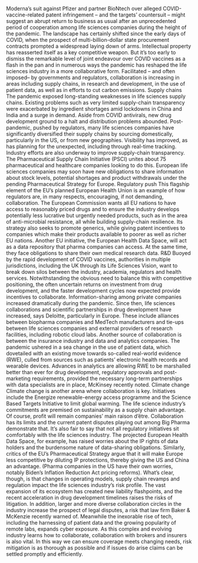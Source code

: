 Moderna’s suit against Pfizer and partner BioNtech over alleged COVID-vaccine-related patent infringement – and the targets’ countersuit – might suggest an abrupt return to business as usual after an unprecedented period of cooperation among life sciences companies during the height of the pandemic.
The landscape has certainly shifted since the early days of COVID, when the prospect of multi-billion-dollar state procurement contracts prompted a widespread laying down of arms. Intellectual property has reasserted itself as a key competitive weapon.
But it’s too early to dismiss the remarkable level of joint endeavour over COVID vaccines as a flash in the pan and in numerous ways the pandemic has reshaped the life sciences industry in a more collaborative form. Facilitated – and often imposed– by governments and regulators, collaboration is increasing in areas including supply chains, in research and development, in the use of patient data, as well as in efforts to cut carbon emissions.
Supply chains
The pandemic exposed long-standing weaknesses in life sciences supply chains. Existing problems such as very limited supply-chain transparency were exacerbated by ingredient shortages amid lockdowns in China and India and a surge in demand. Aside from COVID antivirals, new drug development ground to a halt and distribution problems abounded.
Post-pandemic, pushed by regulators, many life sciences companies have significantly diversified their supply chains by sourcing domestically, particularly in the US, or from new geographies. Visibility has improved, as has planning for the unexpected, including through real-time tracking.
Industry efforts are also underway to improve supply-chain transparency. The Pharmaceutical Supply Chain Initiative (PSCI) unites about 75 pharmaceutical and healthcare companies looking to do this.
European life sciences companies may soon have new obligations to share information about stock levels, potential shortages and product withdrawals under the pending Pharmaceutical Strategy for Europe.
Regulatory push
This flagship element of the EU’s planned European Health Union is an example of how regulators are, in many respects, encouraging, if not demanding, collaboration.
The European Commission wants all EU nations to have access to reasonably priced drugs and to ensure the industry develops potentially less lucrative but urgently needed products, such as in the area of anti-microbial resistance, all while building supply-chain resilience. Its strategy also seeks to promote generics, while giving patent incentives to companies which make their products available to poorer as well as richer EU nations.
Another EU initiative, the European Health Data Space, will act as a data repository that pharma companies can access. At the same time, they face obligations to share their own medical research data.
R&D
Buoyed by the rapid development of COVID vaccines, authorities in multiple jurisdictions, including the UK through its Life Sciences Vision, want to break down silos between the industry, academia, regulators and health services.
Notwithstanding the obvious need to balance this with competitive positioning, the often uncertain returns on investment from drug development, and the faster development cycles now expected provide incentives to collaborate.
Information-sharing among private companies increased dramatically during the pandemic. Since then, life sciences collaborations and scientific partnerships in drug development have increased, says Deloitte, particularly in Europe. These include alliances between biopharma companies and MedTech manufacturers and tie-ups between life sciences companies and external providers of research facilities, including robotic cloud labs.
Another source of collaboration is between the insurance industry and data and analytics companies. The pandemic ushered in a sea change in the use of patient data, which dovetailed with an existing move towards so-called real-world evidence (RWE), culled from sources such as patients’ electronic health records and wearable devices. Advances in analytics are allowing RWE to be marshalled better than ever for drug development, regulatory approvals and post-marketing requirements, provided the necessary long-term partnerships with data specialists are in place, McKinsey recently noted.
Climate change
Climate change is another arena where collaboration is key. Initiatives include the Energize renewable-energy access programme and the Science Based Targets Initiative to limit global warming. The life science industry’s commitments are premised on sustainability as a supply chain advantage.
Of course, profit will remain companies’ main raison d’être. Collaboration has its limits and the current patent disputes playing out among Big Pharma demonstrate that. It’s also fair to say that not all regulatory initiatives sit comfortably with the life sciences industry. The projected European Health Data Space, for example, has raised worries about the IP rights of data holders and the burdensome nature of data-sharing obligations.
Similarly, critics of the EU’s Pharmaceutical Strategy argue that it will make Europe less competitive by diluting IP protections, thereby giving the US and China an advantage. (Pharma companies in the US have their own worries, notably Biden’s Inflation Reduction Act pricing reforms).
What’s clear, though, is that changes in operating models, supply chain revamps and regulation impact the life sciences industry’s risk profile.
The vast expansion of its ecosystem has created new liability flashpoints, and the recent acceleration in drug development timelines raises the risks of litigation.
In addition, larger and more diverse collaboration circles in the industry increase the prospect of legal disputes, a risk that law firm Baker & McKenzie recently warned of.
Meanwhile the inexorable rise of tech, including the harnessing of patient data and the growing popularity of remote labs, expands cyber exposure.
As this complex and evolving industry learns how to collaborate, collaboration with brokers and insurers is also vital. In this way we can ensure coverage meets changing needs, risk mitigation is as thorough as possible and if issues do arise claims can be settled promptly and efficiently.
